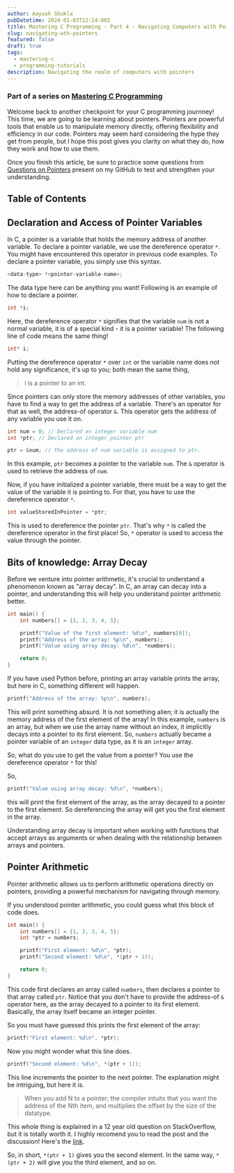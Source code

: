 ```yaml
---
author: Aayush Shukla
pubDatetime: 2024-01-03T22:14:00Z
title: Mastering C Programming - Part 4 - Navigating Computers with Pointers
slug: navigating-wth-pointers
featured: false
draft: true
tags:
  - mastering-c
  - programming-tutorials
description: Navigating the realm of computers with pointers
---
```


### Part of a series on [Mastering C Programming](/tags/mastering-c)

Welcome back to another checkpoint for your C programming journney! This time, we are going to be learning about pointers. Pointers are powerful tools that enable us to manipulate memory directly, offering flexibility and efficiency in our code. Pointers may seem hard considering the hype they get from people, but I hope this post gives you clarity on what they do, how they work and how to use them.

Once you finish this article, be sure to practice some questions from [Questions on Pointers](https://github.com/a2ys/learning-cpp?tab=readme-ov-file#pointers) present on my GitHub to test and strengthen your understanding.

## Table of Contents

## Declaration and Access of Pointer Variables

In C, a pointer is a variable that holds the memory address of another variable. To declare a pointer variable, we use the dereference operator `*`. You might have encountered this operator in previous code examples. To declare a pointer variable, you simply use this syntax.

```c
<data-type> *<pointer-variable-name>;
```

The data type here can be anything you want! Following is an example of how to declare a pointer.

```c
int *i;
```

Here, the dereference operator `*` signifies that the variable `num` is not a normal variable, it is of a special kind - it is a pointer variable! The following line of code means the same thing!

```c
int* i;
```

Putting the dereference operator `*` over `int` or the variable name does not hold any significance, it's up to you; both mean the same thing,

> i is a pointer to an int.

Since pointers can only store the memory addresses of other variables, you have to find a way to get the address of a variable. There's an operator for that as well, the address-of operator `&`. This operator gets the address of any variable you use it on.

```c
int num = 0; // Declared an integer variable num
int *ptr; // Declared an integer pointer ptr

ptr = &num; // The address of num variable is assigned to ptr.
```

In this example, `ptr` becomes a pointer to the variable `num`. The `&` operator is used to retrieve the address of `num`.

Now, if you have initialized a pointer variable, there must be a way to get the value of the variable it is pointing to. For that, you have to use the dereference operator `*`.

```c
int valueStoredInPointer = *ptr;
```

This is used to dereference the pointer `ptr`. That's why `*` is called the dereference operator in the first place! So, `*` operator is used to access the value through the pointer.

## Bits of knowledge: Array Decay

Before we venture into pointer arithmetic, it's crucial to understand a phenomenon known as "array decay". In C, an array can decay into a pointer, and understanding this will help you understand pointer arithmetic better.

```c
int main() {
    int numbers[] = {1, 2, 3, 4, 5};

    printf("Value of the first element: %d\n", numbers[0]);
    printf("Address of the array: %p\n", numbers);
    printf("Value using array decay: %d\n", *numbers);

    return 0;
}
```

If you have used Python before, printing an array variable prints the array, but here in C, something different will happen.

```c
printf("Address of the array: %p\n", numbers);
```

This will print something absurd. It is not something alien; it is actually the memory address of the first element of the array! In this example, `numbers` is an array, but when we use the array name without an index, it implicitly decays into a pointer to its first element. So, `numbers` actually became a pointer variable of an `integer` data type, as it is an `integer` array.

So, what do you use to get the value from a pointer? You use the dereference operator `*` for this!

So,

```c
printf("Value using array decay: %d\n", *numbers);
```

this will print the first element of the array, as the array decayed to a pointer to the first element. So dereferencing the array will get you the first element in the array.

Understanding array decay is important when working with functions that accept arrays as arguments or when dealing with the relationship between arrays and pointers.

## Pointer Arithmetic

Pointer arithmetic allows us to perform arithmetic operations directly on pointers, providing a powerful mechanism for navigating through memory.

If you understood pointer arithmetic, you could guess what this block of code does.

```c
int main() {
    int numbers[] = {1, 2, 3, 4, 5};
    int *ptr = numbers;

    printf("First element: %d\n", *ptr);
    printf("Second element: %d\n", *(ptr + 1));

    return 0;
}
```

This code first declares an array called `numbers`, then declares a pointer to that array called `ptr`. Notice that you don't have to provide the address-of `&` operator here, as the array decayed to a pointer to its first element. Basically, the array itself became an integer pointer.

So you must have guessed this prints the first element of the array:

```c
printf("First element: %d\n", *ptr);
```

Now you might wonder what this line does.

```c
printf("Second element: %d\n", *(ptr + 1));
```

This line increments the pointer to the next pointer. The explanation might be intriguing, but here it is.

> When you add N to a pointer; the compiler intuits that you want the address of the Nth item, and multiplies the offset by the size of the datatype.

This whole thing is explained in a 12 year old question on StackOverflow, but it is totally worth it. I highly recomend you to read the post and the discussion! Here's the [link](https://stackoverflow.com/questions/7886196/c-pointer-1-meaning).

So, in short, `*(ptr + 1)` gives you the second element. In the same way, `*(ptr + 2)` will give you the third element, and so on.

